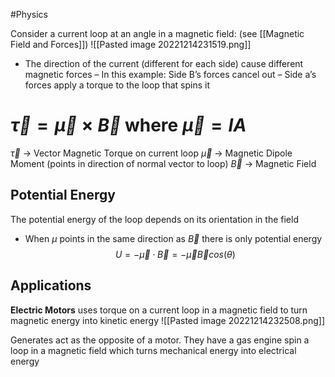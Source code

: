 #Physics 

Consider a current loop at an angle in a magnetic field: (see [[Magnetic Field and Forces]])
![[Pasted image 20221214231519.png]]
- The direction of the current (different for each side) cause different magnetic forces
	– In this example: Side B’s forces cancel out
	– Side a’s forces apply a torque to the loop that spins it 

# $\vec \tau = \vec \mu \times \vec B$ where $\vec \mu = IA$

$\vec \tau$ → Vector Magnetic Torque on current loop
$\vec \mu$ → Magnetic Dipole Moment (points in direction of normal vector to loop)
$\vec B$ → Magnetic Field

## Potential Energy
The potential energy of the loop depends on its orientation in the field
- When $\mu$ points in the same direction as $\vec B$ there is only potential energy $$ U = -\vec \mu \cdot \vec B = -\vec \mu \vec B cos(\theta)$$
## Applications
**Electric Motors** uses torque on a current loop in a magnetic field to turn magnetic energy into kinetic energy
![[Pasted image 20221214232508.png]]

Generates act as the opposite of a motor. They have a gas engine spin a loop in a magnetic field which turns mechanical energy into electrical energy